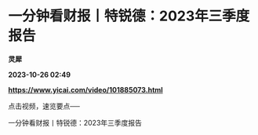 # 一分钟看财报丨特锐德：2023年三季度报告
**灵犀**

**2023-10-26 02:49**

**https://www.yicai.com/video/101885073.html**

点击视频，速览要点──

一分钟看财报丨特锐德：2023年三季度报告